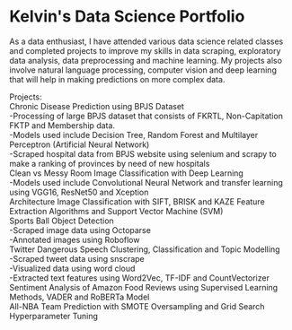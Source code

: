 ﻿# Kelvin's Data Science Portfolio
As a data enthusiast, I have attended various data science related classes and completed projects to improve my skills in data scraping, exploratory data analysis, data preprocessing and machine learning. My projects also involve natural language processing, computer vision and deep learning that will help in making predictions on more complex data.

Projects:  
Chronic Disease Prediction using BPJS Dataset  
-Processing of large BPJS dataset that consists of FKRTL, Non-Capitation FKTP and Membership data.  
-Models used include Decision Tree, Random Forest and Multilayer Perceptron (Artificial Neural Network)  
-Scraped hospital data from BPJS website using selenium and scrapy to make a ranking of provinces by need of new hospitals  
Clean vs Messy Room Image Classification with Deep Learning  
-Models used include Convolutional Neural Network and transfer learning using VGG16, ResNet50 and Xception  
Architecture Image Classification with SIFT, BRISK and KAZE Feature Extraction Algorithms and Support Vector Machine (SVM)  
Sports Ball Object Detection  
-Scraped image data using Octoparse  
-Annotated images using Roboflow  
Twitter Dangerous Speech Clustering, Classification and Topic Modelling  
-Scraped tweet data using snscrape  
-Visualized data using word cloud  
-Extracted text features using Word2Vec, TF-IDF and CountVectorizer  
Sentiment Analysis of Amazon Food Reviews using Supervised Learning Methods, VADER and RoBERTa Model  
All-NBA Team Prediction with SMOTE Oversampling and Grid Search Hyperparameter Tuning
